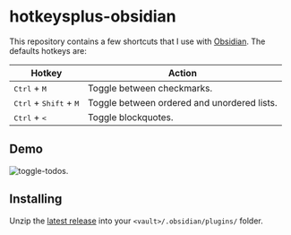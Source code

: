 # hotkeysplus-obsidian

This repository contains a few shortcuts that I use with [Obsidian](https://obsidian.md/). The defaults hotkeys are:

| Hotkey                                            | Action                                     |
| ------------------------------------------------- | ------------------------------------------ |
| <kbd>Ctrl</kbd> + <kbd>M</kbd>                    | Toggle between checkmarks.                 |
| <kbd>Ctrl</kbd> + <kbd>Shift</kbd> + <kbd>M</kbd> | Toggle between ordered and unordered lists.|
| <kbd>Ctrl</kbd> + <kbd><</kbd>                    | Toggle blockquotes.                        |

## Demo

![toggle-todos](https://user-images.githubusercontent.com/5426039/89807985-b1278f00-db39-11ea-9cc1-7fc26fab6fd8.gif).

## Installing

Unzip the [latest release](https://github.com/argenos/hotkeysplus-obsidian/releases/latest) into your `<vault>/.obsidian/plugins/` folder.
